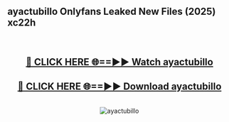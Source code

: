<h2>ayactubillo Onlyfans Leaked New Files (2025) xc22h</h2>
<br>
<div align="center">
<h2><a href="https://mediafiles.top/ayactubillo&ref=git" rel="nofollow">🔴 CLICK HERE 🌐==►► Watch ayactubillo</a></h2>
<h2><a href="https://mediafiles.top/ayactubillo&ref=git" rel="nofollow">🔴 CLICK HERE 🌐==►► Download ayactubillo</a></h2>
<br>
<a href="https://mediafiles.top/ayactubillo&ref=git" rel="nofollow" data-target="animated-image.originalLink"><img src="https://i.ibb.co.com/xMMVF88/686577567.gif" alt="ayactubillo" style="max-width: 100%; display: inline-block;" data-target="animated-image.originalImage"></a>
</div>
<br>
<br>